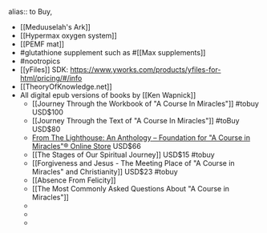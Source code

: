 alias:: to Buy,

- [[Meduuselah's Ark]]
- [[Hypermax oxygen system]]
- [[PEMF mat]]
- #glutathione supplement such as #[[Max supplements]]
- #nootropics
- [[yFiles]] SDK: https://www.yworks.com/products/yfiles-for-html/pricing/#/info
- [[TheoryOfKnowledge.net]]
- All digital epub versions of books by [[Ken Wapnick]]
	- [[Journey Through the Workbook of "A Course In Miracles"]] #tobuy USD$100
	- [[Journey Through the Text of "A Course In Miracles"]] #toBuy USD$80
	- [From The Lighthouse: An Anthology – Foundation for "A Course in Miracles"® Online Store](https://facimstore.org/products/from-the-lighthouse-epub) USD$66
	- [[The Stages of Our Spiritual Journey]] USD$15 #tobuy
	- [[Forgiveness and Jesus - The Meeting Place of "A Course in Miracles" and Christianity]] USD$23 #tobuy
	- [[Absence From Felicity]]
	- [[The Most Commonly Asked Questions About "A Course in Miracles"]]
	-
	-
	-